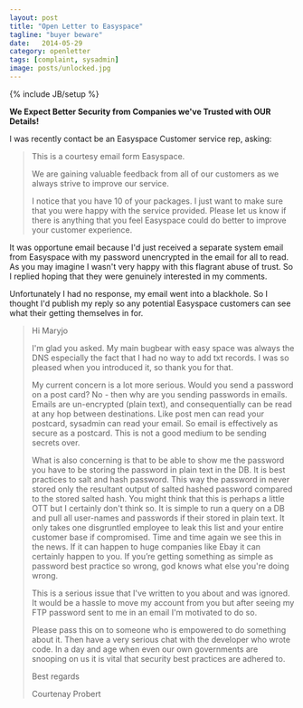 ```yaml
---
layout: post
title: "Open Letter to Easyspace"
tagline: "buyer beware"
date:   2014-05-29
category: openletter
tags: [complaint, sysadmin]
image: posts/unlocked.jpg
---
```

{% include JB/setup %}

**We Expect Better Security from Companies we've Trusted with OUR Details!**

I was recently contact be an Easyspace Customer service rep, asking:

> This is a courtesy email form Easyspace.
> 
> We are gaining valuable feedback from all of our customers as we always strive to improve our service.
> 
> I notice that you have 10 of your packages. I just want to make sure that you were happy with the service provided. Please let us know if there is anything that you feel Easyspace could do better to improve your customer experience.

It was opportune email because I'd just received a separate system email from Easyspace with my password unencrypted in the email for all to read.  As you may imagine I wasn't very happy with this flagrant abuse of trust.  So I replied hoping that they were genuinely interested in my comments.  

Unfortunately I had no response, my email went into a blackhole.  So I thought I'd publish my reply so any potential Easyspace customers can see what their getting themselves in for.

> Hi Maryjo
>
> I'm glad you asked.  My main bugbear with easy space was always the DNS especially the fact that I had no way to add txt records.  I was so pleased when you introduced it, so thank you for that.
>
> My current concern is a lot more serious.  Would you send a password on a post card?  No - then why are you sending passwords in emails.  Emails are un-encrypted (plain text), and consequentially can be read at any hop between destinations.  Like post men can read your postcard, sysadmin can read your email.  So email is effectively as secure as a postcard.  This is not a good medium to be sending secrets over.
>
> What is also concerning is that to be able to show me the password you have to be storing the password in plain text in the DB. It is best practices to salt and hash password. This way the password in never stored only the resultant output of salted hashed password compared to the stored salted hash. You might think that this is perhaps a little OTT but I certainly don't think so. It is simple to run a query on a DB and pull all user-names and passwords if their stored in plain text. It only takes one disgruntled employee to leak this list and your entire customer base if compromised. Time and time again we see this in the news. If it can happen to huge companies like Ebay it can certainly happen to you. If you’re getting something as simple as password best practice so wrong, god knows what else you're doing wrong.
>
> This is a serious issue that I've written to you about and was ignored.  It would be a hassle to move my account from you but after seeing my FTP password sent to me in an email I'm motivated to do so.
>
> Please pass this on to someone who is empowered to do something about it.  Then have a very serious chat with the developer who wrote code.  In a day and age when even our own governments are snooping on us it is vital that security best practices are adhered to.
>
>
> Best regards
>
>
> Courtenay Probert